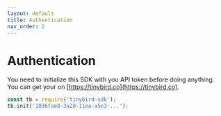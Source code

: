 ```yaml
---
layout: default
title: Authentication
nav_order: 2
---
```


# Authentication

You need to initialize this SDK with you API token before doing anything. You can get your on [https://tinybird.co](https://tinybird.co).

```js
const tb = require('tinybird-sdk');
tb.init('1036fae0-3a28-11ea-a5e3-...');
```